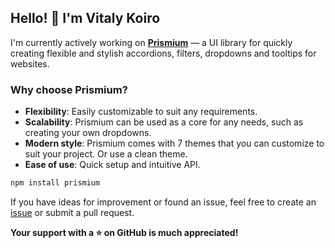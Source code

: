 <!-- [![codewars](https://www.codewars.com/users/koirodev/badges/large)](https://www.codewars.com/users/koirodev) -->
## Hello! 👋 I'm Vitaly Koiro

I'm currently actively working on **[Prismium](https://github.com/koirodev/prismium)** — a UI library for quickly creating flexible and stylish accordions, filters, dropdowns and tooltips for websites.

### Why choose Prismium?
<!--
[![npm downloads](https://img.shields.io/npm/dt/kordion?style=flat-square&color=red)](https://www.npmjs.com/package/kordion)
[![npm downloads](https://img.shields.io/npm/dw/kordion?style=flat-square&color=blue)](https://www.npmjs.com/package/kordion)
-->

- **Flexibility**: Easily customizable to suit any requirements.
- **Scalability**: Prismium can be used as a core for any needs, such as creating your own dropdowns.
- **Modern style**: Prismium comes with 7 themes that you can customize to suit your project. Or use a clean theme.
- **Ease of use**: Quick setup and intuitive API.

```bash
npm install prismium
```

If you have ideas for improvement or found an issue, feel free to create an [issue](https://github.com/koirodev/kordion/issues) or submit a pull request.

**Your support with a ⭐ on GitHub is much appreciated!**
